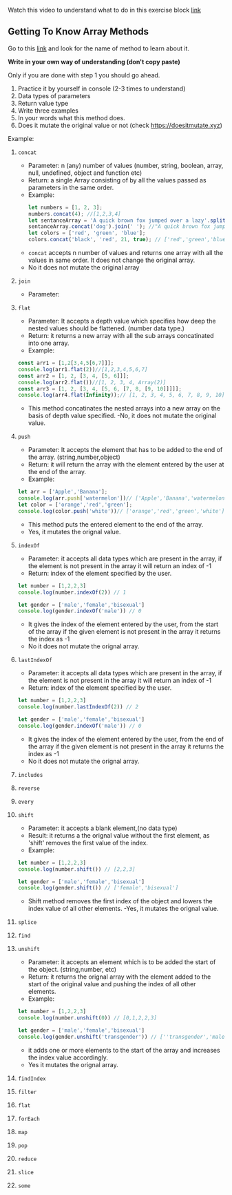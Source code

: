 Watch this video to understand what to do in this exercise block [link](https://www.youtube.com/watch?v=zGpplZj4zY0&feature=youtu.be)

## Getting To Know Array Methods

Go to this [link](https://developer.mozilla.org/en-US/docs/Web/JavaScript/Reference/Global_Objects/Array) and look for the name of method to learn about it.

**Write in your own way of understanding (don't copy paste)**

Only if you are done with step 1 you should go ahead.

1. Practice it by yourself in console (2-3 times to understand)
2. Data types of parameters
3. Return value type
4. Write three examples
5. In your words what this method does.
6. Does it mutate the original value or not (check https://doesitmutate.xyz)

Example:

1. `concat`

   - Parameter: n (any) number of values (number, string, boolean, array, null, undefined, object and function etc)
   - Return: a single Array consisting of by all the values passed as parameters in the same order.
   - Example:
     ```js
     let numbers = [1, 2, 3];
     numbers.concat(4); //[1,2,3,4]
     let sentanceArray = 'A quick brown fox jumped over a lazy'.split(' ');
     sentanceArray.concat('dog').join(' '); //"A quick brown fox jumped over a lazy dog"
     let colors = ['red', 'green', 'blue'];
     colors.concat('black', 'red', 21, true); // ['red','green','blue','black', 'red', 21, true]
     ```
   - `concat` accepts n number of values and returns one array with all the values in same order. It does not change the original array.
   - No it does not mutate the original array

2. `join`
    - Parameter: 
3. `flat`
    - Parameter: It accepts a depth value which specifies how deep the nested values should be flattened.
    (number data type.)
    - Return: it returns a new array 
    with all the sub arrays concatinated into one array.
    - Example: 
    ```js
    const arr1 = [1,2[3,4,5[6,7]]];
    console.log(arr1.flat(2))//[1,2,3,4,5,6,7]
    const arr2 = [1, 2, [3, 4, [5, 6]]];
    console.log(arr2.flat())//[1, 2, 3, 4, Array(2)]
    const arr3 = [1, 2, [3, 4, [5, 6, [7, 8, [9, 10]]]]];
    console.log(arr4.flat(Infinity));// [1, 2, 3, 4, 5, 6, 7, 8, 9, 10]
    ```
    - This method concatinates the nested arrays into a new array on the basis of depth value specified.
    -No, it does not mutate the original value.
4. `push`
    - Parameter: It accepts the element that has to be added to the end of the array. (string,number,object)
    - Return: it will return the array with the element entered by the user at the end of the array.
    - Example:
    ```js
    let arr = ['Apple','Banana'];
    console.log(arr.push['watermelon'])// ['Apple','Banana','watermelon']
    let color = ['orange','red','green'];
    console.log(color.push('white'))// ['orange','red','green','white']
    ```
    - This method puts the entered element to the end of the array.
    - Yes, it mutates the orignal value.

5. `indexOf`
    - Parameter: it accepts all data types which are present in the array, if the element is not present in the array it will return an index of -1
    - Return: index of the element specified by the user.
    ```js
    let number = [1,2,2,3]
    console.log(number.indexOf(2)) // 1

    let gender = ['male','female','bisexual']
    console.log(gender.indexOf('male')) // 0
    ```
    - It gives the index of the element entered by the user, from the start of the array if the given element is not present in the array it returns the index as -1
    - No it does not mutate the orignal array.
  
6. `lastIndexOf`
    - Parameter: it accepts all data types which are present in the array, if the element is not present in the array it will return an index of -1
    - Return: index of the element specified by the user.
    ```js
    let number = [1,2,2,3]
    console.log(number.lastIndexOf(2)) // 2

    let gender = ['male','female','bisexual']
    console.log(gender.indexOf('male')) // 0
    ```
    - It gives the index of the element entered by the user, from the end of the array if the given element is not present in the array it returns the index as -1
    - No it does not mutate the orignal array.

7. `includes`
8. `reverse`
9. `every`
10. `shift`
    - Parameter: it accepts a blank element,(no data type)
    - Result: it returns a the orignal value without the first element, as 'shift' removes the first value of the index.
    - Example:
    ```js
    let number = [1,2,2,3]
    console.log(number.shift()) // [2,2,3]

    let gender = ['male','female','bisexual']
    console.log(gender.shift()) // ['female','bisexual']
    ```
    - Shift method removes the first index of the object and lowers the index value of all other elements.
    -Yes, it mutates the orignal value.

11. `splice`
12. `find`
13. `unshift`
    - Parameter: it accepts an element which is to be added the start of the object. (string,number, etc)
    - Return: it returns the orignal array with the element added to the start of the original value and pushing the index of all other elements.
    - Example:
    ```js
    let number = [1,2,2,3]
    console.log(number.unshift(0)) // [0,1,2,2,3]

    let gender = ['male','female','bisexual']
    console.log(gender.unshift('transgender')) // [''transgender','male',female','bisexual']
    ```
    - it adds one or more elements to the start of the array and increases the index value accordingly.
    - Yes it mutates the orignal array.

14. `findIndex`
15. `filter`
16. `flat`
17. `forEach`
18. `map`
19. `pop`
20. `reduce`
21. `slice`
22. `some`
